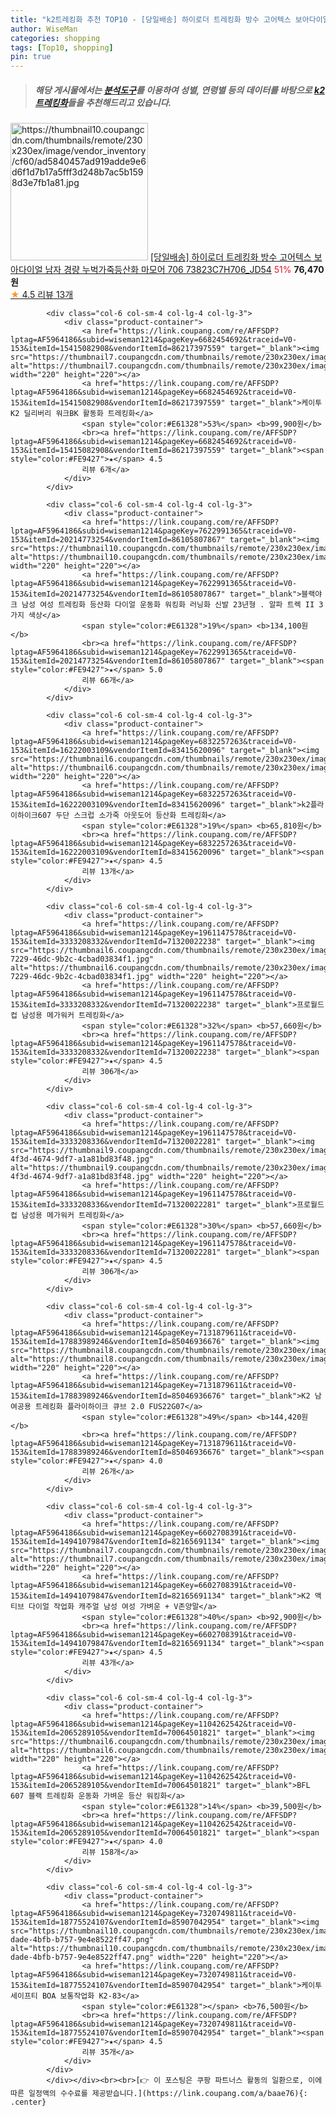 ```yaml
---
title: "k2트레킹화 추천 TOP10 - [당일배송] 하이로더 트레킹화 방수 고어텍스 보아다이얼 남자 경량 누벅가죽등산화 마모어 706 73823C7H706_JD54"
author: WiseMan
categories: shopping
tags: [Top10, shopping]
pin: true
---
```


> ##### 해당 게시물에서는 [**분석도구**](https://itemscout.io/)를 이용하여 **성별**, **연령별** 등의 데이터를 바탕으로 [**k2트레킹화**](https://link.coupang.com/a/baae76)들을 추천해드리고 있습니다.
<div class="container"><div class="row">
            <div class="col-6 col-sm-4 col-lg-4 col-lg-3">
                <div class="product-container">
                    <a href="https://link.coupang.com/re/AFFSDP?lptag=AF5964186&subid=wiseman1214&pageKey=7646420183&traceid=V0-153&itemId=20332584765&vendorItemId=87417644644" target="_blank"><img src="https://thumbnail10.coupangcdn.com/thumbnails/remote/230x230ex/image/vendor_inventory/cf60/ad5840457ad919adde9e6d6f1d7b17a5fff3d248b7ac5b1598d3e7fb1a81.jpg" alt="https://thumbnail10.coupangcdn.com/thumbnails/remote/230x230ex/image/vendor_inventory/cf60/ad5840457ad919adde9e6d6f1d7b17a5fff3d248b7ac5b1598d3e7fb1a81.jpg" width="220" height="220"></a>
                    <a href="https://link.coupang.com/re/AFFSDP?lptag=AF5964186&subid=wiseman1214&pageKey=7646420183&traceid=V0-153&itemId=20332584765&vendorItemId=87417644644" target="_blank">[당일배송] 하이로더 트레킹화 방수 고어텍스 보아다이얼 남자 경량 누벅가죽등산화 마모어 706 73823C7H706_JD54</a>
                    <span style="color:#E61328">51%</span> <b>76,470원</b>
                    <br><a href="https://link.coupang.com/re/AFFSDP?lptag=AF5964186&subid=wiseman1214&pageKey=7646420183&traceid=V0-153&itemId=20332584765&vendorItemId=87417644644" target="_blank"><span style="color:#FE9427">★</span> 4.5
                    리뷰 13개</a>
                </div>
            </div>
            
            <div class="col-6 col-sm-4 col-lg-4 col-lg-3">
                <div class="product-container">
                    <a href="https://link.coupang.com/re/AFFSDP?lptag=AF5964186&subid=wiseman1214&pageKey=6682454692&traceid=V0-153&itemId=15415082908&vendorItemId=86217397559" target="_blank"><img src="https://thumbnail7.coupangcdn.com/thumbnails/remote/230x230ex/image/vendor_inventory/0a41/131d44733914ae37a9104f4e6bbcf3df16b0bfb15786b7fca760f1eabc09.jpg" alt="https://thumbnail7.coupangcdn.com/thumbnails/remote/230x230ex/image/vendor_inventory/0a41/131d44733914ae37a9104f4e6bbcf3df16b0bfb15786b7fca760f1eabc09.jpg" width="220" height="220"></a>
                    <a href="https://link.coupang.com/re/AFFSDP?lptag=AF5964186&subid=wiseman1214&pageKey=6682454692&traceid=V0-153&itemId=15415082908&vendorItemId=86217397559" target="_blank">케이투 K2 딜리버리 워크BK 활동화 트레킹화</a>
                    <span style="color:#E61328">53%</span> <b>99,900원</b>
                    <br><a href="https://link.coupang.com/re/AFFSDP?lptag=AF5964186&subid=wiseman1214&pageKey=6682454692&traceid=V0-153&itemId=15415082908&vendorItemId=86217397559" target="_blank"><span style="color:#FE9427">★</span> 4.5
                    리뷰 6개</a>
                </div>
            </div>
            
            <div class="col-6 col-sm-4 col-lg-4 col-lg-3">
                <div class="product-container">
                    <a href="https://link.coupang.com/re/AFFSDP?lptag=AF5964186&subid=wiseman1214&pageKey=7622991365&traceid=V0-153&itemId=20214773254&vendorItemId=86105807867" target="_blank"><img src="https://thumbnail10.coupangcdn.com/thumbnails/remote/230x230ex/image/vendor_inventory/4f19/1099a3cf67a2691ee0e1d7bd75bd7a95bbdda520cfda66dd083a849896e1.png" alt="https://thumbnail10.coupangcdn.com/thumbnails/remote/230x230ex/image/vendor_inventory/4f19/1099a3cf67a2691ee0e1d7bd75bd7a95bbdda520cfda66dd083a849896e1.png" width="220" height="220"></a>
                    <a href="https://link.coupang.com/re/AFFSDP?lptag=AF5964186&subid=wiseman1214&pageKey=7622991365&traceid=V0-153&itemId=20214773254&vendorItemId=86105807867" target="_blank">블랙야크 남성 여성 트레킹화 등산화 다이얼 운동화 워킹화 러닝화 신발 23년형 . 알파 트렉 II 3가지 색상</a>
                    <span style="color:#E61328">19%</span> <b>134,100원</b>
                    <br><a href="https://link.coupang.com/re/AFFSDP?lptag=AF5964186&subid=wiseman1214&pageKey=7622991365&traceid=V0-153&itemId=20214773254&vendorItemId=86105807867" target="_blank"><span style="color:#FE9427">★</span> 5.0
                    리뷰 66개</a>
                </div>
            </div>
            
            <div class="col-6 col-sm-4 col-lg-4 col-lg-3">
                <div class="product-container">
                    <a href="https://link.coupang.com/re/AFFSDP?lptag=AF5964186&subid=wiseman1214&pageKey=6832257263&traceid=V0-153&itemId=16222003109&vendorItemId=83415620096" target="_blank"><img src="https://thumbnail6.coupangcdn.com/thumbnails/remote/230x230ex/image/vendor_inventory/eca7/8d2533c40898cdc0a48adc35c6219eb41c9d31a86009106df80f173895bc.jpg" alt="https://thumbnail6.coupangcdn.com/thumbnails/remote/230x230ex/image/vendor_inventory/eca7/8d2533c40898cdc0a48adc35c6219eb41c9d31a86009106df80f173895bc.jpg" width="220" height="220"></a>
                    <a href="https://link.coupang.com/re/AFFSDP?lptag=AF5964186&subid=wiseman1214&pageKey=6832257263&traceid=V0-153&itemId=16222003109&vendorItemId=83415620096" target="_blank">k2플라이하이크607 두단 스크럽 소가죽 아웃도어 등산화 트레킹화</a>
                    <span style="color:#E61328">19%</span> <b>65,810원</b>
                    <br><a href="https://link.coupang.com/re/AFFSDP?lptag=AF5964186&subid=wiseman1214&pageKey=6832257263&traceid=V0-153&itemId=16222003109&vendorItemId=83415620096" target="_blank"><span style="color:#FE9427">★</span> 4.5
                    리뷰 13개</a>
                </div>
            </div>
            
            <div class="col-6 col-sm-4 col-lg-4 col-lg-3">
                <div class="product-container">
                    <a href="https://link.coupang.com/re/AFFSDP?lptag=AF5964186&subid=wiseman1214&pageKey=1961147578&traceid=V0-153&itemId=3333208332&vendorItemId=71320022238" target="_blank"><img src="https://thumbnail6.coupangcdn.com/thumbnails/remote/230x230ex/image/retail/images/2020/08/07/18/7/787570c0-7229-46dc-9b2c-4cbad03834f1.jpg" alt="https://thumbnail6.coupangcdn.com/thumbnails/remote/230x230ex/image/retail/images/2020/08/07/18/7/787570c0-7229-46dc-9b2c-4cbad03834f1.jpg" width="220" height="220"></a>
                    <a href="https://link.coupang.com/re/AFFSDP?lptag=AF5964186&subid=wiseman1214&pageKey=1961147578&traceid=V0-153&itemId=3333208332&vendorItemId=71320022238" target="_blank">프로월드컵 남성용 메가워커 트레킹화</a>
                    <span style="color:#E61328">32%</span> <b>57,660원</b>
                    <br><a href="https://link.coupang.com/re/AFFSDP?lptag=AF5964186&subid=wiseman1214&pageKey=1961147578&traceid=V0-153&itemId=3333208332&vendorItemId=71320022238" target="_blank"><span style="color:#FE9427">★</span> 4.5
                    리뷰 306개</a>
                </div>
            </div>
            
            <div class="col-6 col-sm-4 col-lg-4 col-lg-3">
                <div class="product-container">
                    <a href="https://link.coupang.com/re/AFFSDP?lptag=AF5964186&subid=wiseman1214&pageKey=1961147578&traceid=V0-153&itemId=3333208336&vendorItemId=71320022281" target="_blank"><img src="https://thumbnail9.coupangcdn.com/thumbnails/remote/230x230ex/image/retail/images/2020/08/07/18/6/5d639db1-4f3d-4674-9df7-a1a81bd83f48.jpg" alt="https://thumbnail9.coupangcdn.com/thumbnails/remote/230x230ex/image/retail/images/2020/08/07/18/6/5d639db1-4f3d-4674-9df7-a1a81bd83f48.jpg" width="220" height="220"></a>
                    <a href="https://link.coupang.com/re/AFFSDP?lptag=AF5964186&subid=wiseman1214&pageKey=1961147578&traceid=V0-153&itemId=3333208336&vendorItemId=71320022281" target="_blank">프로월드컵 남성용 메가워커 트레킹화</a>
                    <span style="color:#E61328">30%</span> <b>57,660원</b>
                    <br><a href="https://link.coupang.com/re/AFFSDP?lptag=AF5964186&subid=wiseman1214&pageKey=1961147578&traceid=V0-153&itemId=3333208336&vendorItemId=71320022281" target="_blank"><span style="color:#FE9427">★</span> 4.5
                    리뷰 306개</a>
                </div>
            </div>
            
            <div class="col-6 col-sm-4 col-lg-4 col-lg-3">
                <div class="product-container">
                    <a href="https://link.coupang.com/re/AFFSDP?lptag=AF5964186&subid=wiseman1214&pageKey=7131879611&traceid=V0-153&itemId=17883989246&vendorItemId=85046936676" target="_blank"><img src="https://thumbnail8.coupangcdn.com/thumbnails/remote/230x230ex/image/vendor_inventory/31b5/21c55efcb4dba1376e5cf978488d0faa0c8a6b01e6ec6b21dd513fe6b674.jpg" alt="https://thumbnail8.coupangcdn.com/thumbnails/remote/230x230ex/image/vendor_inventory/31b5/21c55efcb4dba1376e5cf978488d0faa0c8a6b01e6ec6b21dd513fe6b674.jpg" width="220" height="220"></a>
                    <a href="https://link.coupang.com/re/AFFSDP?lptag=AF5964186&subid=wiseman1214&pageKey=7131879611&traceid=V0-153&itemId=17883989246&vendorItemId=85046936676" target="_blank">K2 남여공용 트레킹화 플라이하이크 큐브 2.0 FUS22G07</a>
                    <span style="color:#E61328">49%</span> <b>144,420원</b>
                    <br><a href="https://link.coupang.com/re/AFFSDP?lptag=AF5964186&subid=wiseman1214&pageKey=7131879611&traceid=V0-153&itemId=17883989246&vendorItemId=85046936676" target="_blank"><span style="color:#FE9427">★</span> 4.0
                    리뷰 26개</a>
                </div>
            </div>
            
            <div class="col-6 col-sm-4 col-lg-4 col-lg-3">
                <div class="product-container">
                    <a href="https://link.coupang.com/re/AFFSDP?lptag=AF5964186&subid=wiseman1214&pageKey=6602708391&traceid=V0-153&itemId=14941079847&vendorItemId=82165691134" target="_blank"><img src="https://thumbnail7.coupangcdn.com/thumbnails/remote/230x230ex/image/vendor_inventory/c18d/5865087b2e6b86d84f07391240a35d104c8a562d8014fef460b52f05630a.jpg" alt="https://thumbnail7.coupangcdn.com/thumbnails/remote/230x230ex/image/vendor_inventory/c18d/5865087b2e6b86d84f07391240a35d104c8a562d8014fef460b52f05630a.jpg" width="220" height="220"></a>
                    <a href="https://link.coupang.com/re/AFFSDP?lptag=AF5964186&subid=wiseman1214&pageKey=6602708391&traceid=V0-153&itemId=14941079847&vendorItemId=82165691134" target="_blank">K2 액티브 다이얼 작업화 캐주얼 남성 여성 가벼운 + V존양말</a>
                    <span style="color:#E61328">40%</span> <b>92,900원</b>
                    <br><a href="https://link.coupang.com/re/AFFSDP?lptag=AF5964186&subid=wiseman1214&pageKey=6602708391&traceid=V0-153&itemId=14941079847&vendorItemId=82165691134" target="_blank"><span style="color:#FE9427">★</span> 4.5
                    리뷰 43개</a>
                </div>
            </div>
            
            <div class="col-6 col-sm-4 col-lg-4 col-lg-3">
                <div class="product-container">
                    <a href="https://link.coupang.com/re/AFFSDP?lptag=AF5964186&subid=wiseman1214&pageKey=1104262542&traceid=V0-153&itemId=2065289105&vendorItemId=70064501821" target="_blank"><img src="https://thumbnail6.coupangcdn.com/thumbnails/remote/230x230ex/image/vendor_inventory/ee05/38f5d72ea9c943f0b6708eb1ad4403b442eac1c4409112918a24ff2518de.jpg" alt="https://thumbnail6.coupangcdn.com/thumbnails/remote/230x230ex/image/vendor_inventory/ee05/38f5d72ea9c943f0b6708eb1ad4403b442eac1c4409112918a24ff2518de.jpg" width="220" height="220"></a>
                    <a href="https://link.coupang.com/re/AFFSDP?lptag=AF5964186&subid=wiseman1214&pageKey=1104262542&traceid=V0-153&itemId=2065289105&vendorItemId=70064501821" target="_blank">BFL 607 블랙 트레킹화 운동화 가벼운 등산 워킹화</a>
                    <span style="color:#E61328">14%</span> <b>39,500원</b>
                    <br><a href="https://link.coupang.com/re/AFFSDP?lptag=AF5964186&subid=wiseman1214&pageKey=1104262542&traceid=V0-153&itemId=2065289105&vendorItemId=70064501821" target="_blank"><span style="color:#FE9427">★</span> 4.0
                    리뷰 158개</a>
                </div>
            </div>
            
            <div class="col-6 col-sm-4 col-lg-4 col-lg-3">
                <div class="product-container">
                    <a href="https://link.coupang.com/re/AFFSDP?lptag=AF5964186&subid=wiseman1214&pageKey=7320749811&traceid=V0-153&itemId=18775524107&vendorItemId=85907042954" target="_blank"><img src="https://thumbnail10.coupangcdn.com/thumbnails/remote/230x230ex/image/retail/images/2023/05/08/17/2/f8ed797d-dade-4bfb-b757-9e4e8522ff47.png" alt="https://thumbnail10.coupangcdn.com/thumbnails/remote/230x230ex/image/retail/images/2023/05/08/17/2/f8ed797d-dade-4bfb-b757-9e4e8522ff47.png" width="220" height="220"></a>
                    <a href="https://link.coupang.com/re/AFFSDP?lptag=AF5964186&subid=wiseman1214&pageKey=7320749811&traceid=V0-153&itemId=18775524107&vendorItemId=85907042954" target="_blank">케이투세이프티 BOA 보통작업화 K2-83</a>
                    <span style="color:#E61328"></span> <b>76,500원</b>
                    <br><a href="https://link.coupang.com/re/AFFSDP?lptag=AF5964186&subid=wiseman1214&pageKey=7320749811&traceid=V0-153&itemId=18775524107&vendorItemId=85907042954" target="_blank"><span style="color:#FE9427">★</span> 4.5
                    리뷰 35개</a>
                </div>
            </div>
            </div></div><br><br>[👉 이 포스팅은 쿠팡 파트너스 활동의 일환으로, 이에 따른 일정액의 수수료를 제공받습니다.](https://link.coupang.com/a/baae76){: .center}